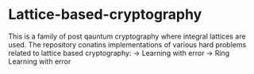 # Lattice-based-cryptography

This is a family of post qauntum cryptography where integral lattices are used.
The repository conatins implementations of various hard problems related to lattice based cryptography:
-> Learning with error
-> Ring Learning with error
